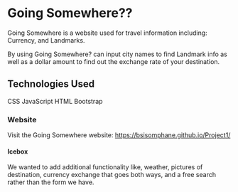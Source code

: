 # Going Somewhere??


Going Somewhere is a website used for travel information including: Currency, and Landmarks.

By using Going Somewhere? can input city names to find Landmark info as well as a dollar amount to find out the exchange rate of your destination.


## Technologies Used
CSS
JavaScript
HTML
Bootstrap

### Website

Visit the Going Somewhere website: https://bsisomphane.github.io/Project1/

#### Icebox
We wanted to add additional functionality like, weather, pictures of destination, currency exchange that goes both ways, and a free search rather than the form we have.